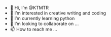 - 👋 Hi, I’m @KTMTR
- 👀 I’m interested in creative writing and coding
- 🌱 I’m currently learning python
- 💞️ I’m looking to collaborate on ...
- 📫 How to reach me ...

<!---
KTMTR/KTMTR is a ✨ special ✨ repository because its `README.md` (this file) appears on your GitHub profile.
You can click the Preview link to take a look at your changes.
--->
